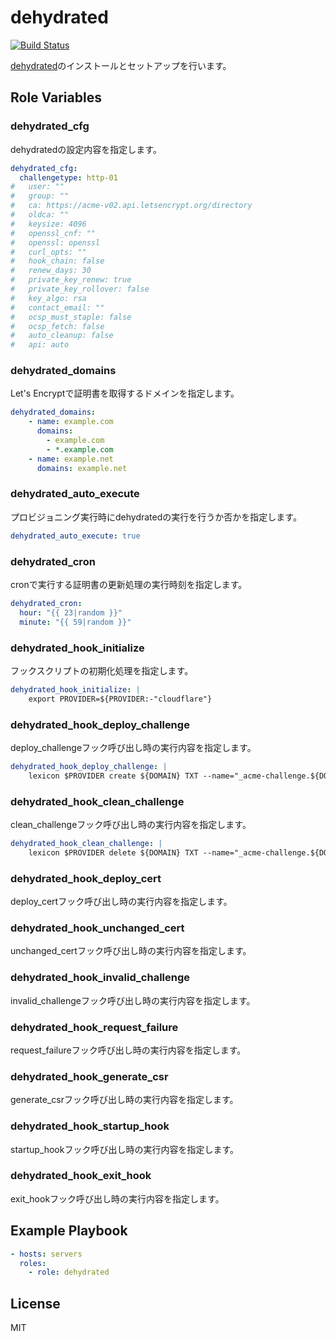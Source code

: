 dehydrated
=========

[![Build Status](https://travis-ci.org/wate/ansible-role-dehydrated.svg?branch=master)](https://travis-ci.org/wate/ansible-role-dehydrated)

[dehydrated](https://github.com/lukas2511/dehydrated)のインストールとセットアップを行います。

Role Variables
--------------

### dehydrated_cfg

dehydratedの設定内容を指定します。

```yml
dehydrated_cfg:
  challengetype: http-01
#   user: ""
#   group: ""
#   ca: https://acme-v02.api.letsencrypt.org/directory
#   oldca: ""
#   keysize: 4096
#   openssl_cnf: ""
#   openssl: openssl
#   curl_opts: ""
#   hook_chain: false
#   renew_days: 30
#   private_key_renew: true
#   private_key_rollover: false
#   key_algo: rsa
#   contact_email: ""
#   ocsp_must_staple: false
#   ocsp_fetch: false
#   auto_cleanup: false
#   api: auto
```

### dehydrated_domains

Let's Encryptで証明書を取得するドメインを指定します。

```yml
dehydrated_domains:
    - name: example.com
      domains:
        - example.com
        - *.example.com
    - name: example.net
      domains: example.net
```

### dehydrated_auto_execute

プロビジョニング実行時にdehydratedの実行を行うか否かを指定します。

```yml
dehydrated_auto_execute: true
```

### dehydrated_cron

cronで実行する証明書の更新処理の実行時刻を指定します。

```yml
dehydrated_cron:
  hour: "{{ 23|random }}"
  minute: "{{ 59|random }}"
```

### dehydrated_hook_initialize

フックスクリプトの初期化処理を指定します。

```yml
dehydrated_hook_initialize: |
    export PROVIDER=${PROVIDER:-"cloudflare"}
```

### dehydrated_hook_deploy_challenge

deploy_challengeフック呼び出し時の実行内容を指定します。

```yml
dehydrated_hook_deploy_challenge: |
    lexicon $PROVIDER create ${DOMAIN} TXT --name="_acme-challenge.${DOMAIN}." --content="${TOKEN_VALUE}"
```

### dehydrated_hook_clean_challenge

clean_challengeフック呼び出し時の実行内容を指定します。

```yml
dehydrated_hook_clean_challenge: |
    lexicon $PROVIDER delete ${DOMAIN} TXT --name="_acme-challenge.${DOMAIN}." --content="${TOKEN_VALUE}"
```

### dehydrated_hook_deploy_cert

deploy_certフック呼び出し時の実行内容を指定します。

### dehydrated_hook_unchanged_cert

unchanged_certフック呼び出し時の実行内容を指定します。

### dehydrated_hook_invalid_challenge

invalid_challengeフック呼び出し時の実行内容を指定します。

### dehydrated_hook_request_failure

request_failureフック呼び出し時の実行内容を指定します。

### dehydrated_hook_generate_csr

generate_csrフック呼び出し時の実行内容を指定します。

### dehydrated_hook_startup_hook

startup_hookフック呼び出し時の実行内容を指定します。

### dehydrated_hook_exit_hook

exit_hookフック呼び出し時の実行内容を指定します。

Example Playbook
----------------

```yml
- hosts: servers
  roles:
    - role: dehydrated
```

License
-------

MIT
